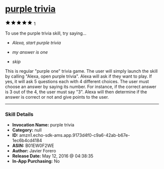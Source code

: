 # [purple trivia](http://alexa.amazon.com/#skills/amzn1.echo-sdk-ams.app.9173d4f0-c9a6-42ab-b67e-1ec6b4cd4184)
![5 stars](../../images/ic_star_black_18dp_1x.png)![5 stars](../../images/ic_star_black_18dp_1x.png)![5 stars](../../images/ic_star_black_18dp_1x.png)![5 stars](../../images/ic_star_black_18dp_1x.png)![5 stars](../../images/ic_star_black_18dp_1x.png) 1

To use the purple trivia skill, try saying...

* *Alexa, start purple trivia*

* *my answer is one*

* *skip*

This is regular "purple one" trivia game. The user will simply launch the skill by calling "Alexa, open purple trivia". Alexa will ask if they want to play. If yes, it will ask 5 questions each with 4 different choices. The user must choose an answer by saying its number. For instance, if the correct answer is 3 out of the 4, the user must say "3". Alexa will then determine if the answer is correct or not and give points to the user.

***

### Skill Details

* **Invocation Name:** purple trivia
* **Category:** null
* **ID:** amzn1.echo-sdk-ams.app.9173d4f0-c9a6-42ab-b67e-1ec6b4cd4184
* **ASIN:** B01EW0F2WE
* **Author:** Javier Forero
* **Release Date:** May 12, 2016 @ 04:38:35
* **In-App Purchasing:** No

